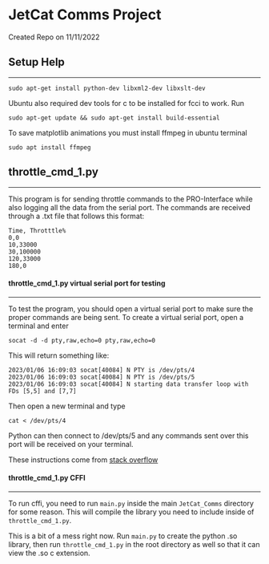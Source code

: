 # JetCat Comms Project
Created Repo on 11/11/2022


## Setup Help
------------
```
sudo apt-get install python-dev libxml2-dev libxslt-dev
```

Ubuntu also required dev tools for c to be installed for fcci to work. Run
```
sudo apt-get update && sudo apt-get install build-essential
```

To save matplotlib animations you must install ffmpeg in ubuntu terminal
```
sudo apt install ffmpeg
```

## throttle_cmd_1.py
------------

This program is for sending throttle commands to the PRO-Interface while also logging all the data from the serial port. The commands are received through a .txt file that follows this format:
```
Time, Throtttle%
0,0
10,33000
30,100000
120,33000
180,0
```
#### throttle_cmd_1.py virtual serial port for testing
------------

To test the program, you should open a virtual serial port to make sure the proper commands are being sent. To create a virtual serial port, open a terminal and enter
```
socat -d -d pty,raw,echo=0 pty,raw,echo=0
```
This will return something like:
```
2023/01/06 16:09:03 socat[40084] N PTY is /dev/pts/4
2023/01/06 16:09:03 socat[40084] N PTY is /dev/pts/5
2023/01/06 16:09:03 socat[40084] N starting data transfer loop with FDs [5,5] and [7,7]
```

Then open a new terminal and type
```
cat < /dev/pts/4
```
Python can then connect to /dev/pts/5 and any commands sent over this port will be received on your terminal.

These instructions come from [stack overflow](https://stackoverflow.com/questions/52187/virtual-serial-port-for-linux)

#### throttle_cmd_1.py CFFI
------------

To run cffi, you need to run `main.py` inside the main `JetCat_Comms` directory for some reason. This will compile the library you need to include inside of `throttle_cmd_1.py`.

This is a bit of a mess right now. Run `main.py` to create the python .so library, then run `throttle_cmd_1.py` in the root directory as well so that it can view the .so c extension.